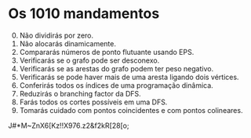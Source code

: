 # Os 1010 mandamentos
0. Não dividirás por zero.
1. Não alocarás dinamicamente.
2. Compararás números de ponto flutuante usando EPS.
3. Verificarás se o grafo pode ser desconexo.
4. Verificarás se as arestas do grafo podem ter peso negativo.
5. Verificarás se pode haver mais de uma aresta ligando dois vértices.
6. Conferirás todos os índices de uma programação dinâmica.
7. Reduzirás o branching factor da DFS.
8. Farás todos os cortes possíveis em uma DFS.
9. Tomarás cuidado com pontos coincidentes e com pontos colineares.


J#*M~ZnX6[Kz!!X976.z2&f2kR[28[o;
